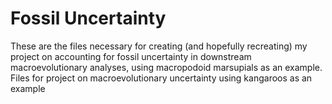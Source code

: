 # Fossil Uncertainty
These are the files necessary for creating (and hopefully recreating) my project on accounting for fossil uncertainty in downstream macroevolutionary analyses, using macropodoid marsupials as an example.
Files for project on macroevolutionary uncertainty using kangaroos as an example
